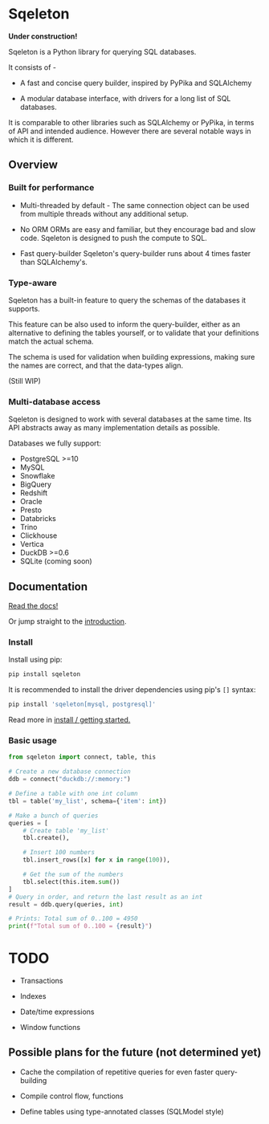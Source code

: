 # Sqeleton

**Under construction!**

Sqeleton is a Python library for querying SQL databases.

It consists of -

- A fast and concise query builder, inspired by PyPika and SQLAlchemy

- A modular database interface, with drivers for a long list of SQL databases.

It is comparable to other libraries such as SQLAlchemy or PyPika, in terms of API and intended audience. However there are several notable ways in which it is different.

## Overview

### Built for performance

- Multi-threaded by default -
    The same connection object can be used from multiple threads without any additional setup.

- No ORM
    ORMs are easy and familiar, but they encourage bad and slow code. Sqeleton is designed to push the compute to SQL.

- Fast query-builder
    Sqeleton's query-builder runs about 4 times faster than SQLAlchemy's.

### Type-aware

Sqeleton has a built-in feature to query the schemas of the databases it supports.

This feature can be also used to inform the query-builder, either as an alternative to defining the tables yourself, or to validate that your definitions match the actual schema.

The schema is used for validation when building expressions, making sure the names are correct, and that the data-types align.

(Still WIP)

### Multi-database access

Sqeleton is designed to work with several databases at the same time. Its API abstracts away as many implementation details as possible.

Databases we fully support:

- PostgreSQL >=10
- MySQL
- Snowflake
- BigQuery
- Redshift
- Oracle
- Presto
- Databricks
- Trino
- Clickhouse
- Vertica
- DuckDB >=0.6
- SQLite (coming soon)

## Documentation

[Read the docs!](https://sqeleton.readthedocs.io)

Or jump straight to the [introduction](https://sqeleton.readthedocs.io/en/latest/intro.html).

### Install

Install using pip:

```bash
pip install sqeleton
```

It is recommended to install the driver dependencies using pip's `[]` syntax:

```bash
pip install 'sqeleton[mysql, postgresql]'
```

Read more in [install / getting started.](https://sqeleton.readthedocs.io/en/latest/install.html)

### Basic usage

```python
from sqeleton import connect, table, this

# Create a new database connection
ddb = connect("duckdb://:memory:")

# Define a table with one int column
tbl = table('my_list', schema={'item': int})

# Make a bunch of queries
queries = [
    # Create table 'my_list'
    tbl.create(),

    # Insert 100 numbers
    tbl.insert_rows([x] for x in range(100)),

    # Get the sum of the numbers
    tbl.select(this.item.sum())
]
# Query in order, and return the last result as an int
result = ddb.query(queries, int)    

# Prints: Total sum of 0..100 = 4950
print(f"Total sum of 0..100 = {result}")
```


# TODO

- Transactions

- Indexes

- Date/time expressions

- Window functions

## Possible plans for the future (not determined yet)

- Cache the compilation of repetitive queries for even faster query-building

- Compile control flow, functions

- Define tables using type-annotated classes (SQLModel style)
